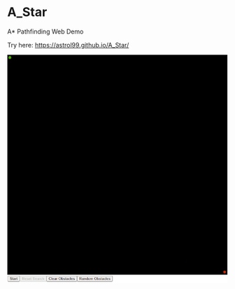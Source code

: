 # A_Star
A* Pathfinding Web Demo

Try here: https://astrol99.github.io/A_Star/ 

![A* GIF](https://raw.githubusercontent.com/Astrol99/A_Star/main/AStarDemo.gif)
